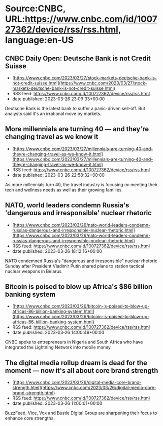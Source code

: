 # Source:CNBC, URL:https://www.cnbc.com/id/100727362/device/rss/rss.html, language:en-US

## CNBC Daily Open: Deutsche Bank is not Credit Suisse
 - [https://www.cnbc.com/2023/03/27/stock-markets-deutsche-bank-is-not-credit-suisse.html](https://www.cnbc.com/2023/03/27/stock-markets-deutsche-bank-is-not-credit-suisse.html)
 - RSS feed: https://www.cnbc.com/id/100727362/device/rss/rss.html
 - date published: 2023-03-26 23:09:33+00:00

Deutsche Bank is the latest bank to suffer a panic-driven sell-off. But analysts said it's an irrational move by markets.

## More millennials are turning 40 — and they're changing travel as we know it
 - [https://www.cnbc.com/2023/03/27/millennials-are-turning-40-and-theyre-changing-travel-as-we-know-it.html](https://www.cnbc.com/2023/03/27/millennials-are-turning-40-and-theyre-changing-travel-as-we-know-it.html)
 - RSS feed: https://www.cnbc.com/id/100727362/device/rss/rss.html
 - date published: 2023-03-26 22:58:32+00:00

As more millennials turn 40, the travel industry is focusing on meeting their tech and wellness needs as well as their growing families.

## NATO, world leaders condemn Russia's 'dangerous and irresponsible' nuclear rhetoric
 - [https://www.cnbc.com/2023/03/26/nato-world-leaders-condemn-russias-dangerous-and-irresponsible-nuclear-rhetoric.html](https://www.cnbc.com/2023/03/26/nato-world-leaders-condemn-russias-dangerous-and-irresponsible-nuclear-rhetoric.html)
 - RSS feed: https://www.cnbc.com/id/100727362/device/rss/rss.html
 - date published: 2023-03-26 18:12:16+00:00

NATO condemned Russia's "dangerous and irresponsible" nuclear rhetoric Sunday after President Vladimir Putin shared plans to station tactical nuclear weapons in Belarus.

## Bitcoin is poised to blow up Africa's $86 billion banking system
 - [https://www.cnbc.com/2023/03/26/bitcoin-is-poised-to-blow-up-africas-86-billion-banking-system.html](https://www.cnbc.com/2023/03/26/bitcoin-is-poised-to-blow-up-africas-86-billion-banking-system.html)
 - RSS feed: https://www.cnbc.com/id/100727362/device/rss/rss.html
 - date published: 2023-03-26 14:00:49+00:00

CNBC spoke to entrepreneurs in Nigeria and South Africa who have integrated the Lightning Network into mobile money.

## The digital media rollup dream is dead for the moment — now it's all about core brand strength
 - [https://www.cnbc.com/2023/03/26/digital-media-core-brand-strength.html](https://www.cnbc.com/2023/03/26/digital-media-core-brand-strength.html)
 - RSS feed: https://www.cnbc.com/id/100727362/device/rss/rss.html
 - date published: 2023-03-26 11:00:01+00:00

BuzzFeed, Vice, Vox and Bustle Digital Group are sharpening their focus to enhance core strengths.

